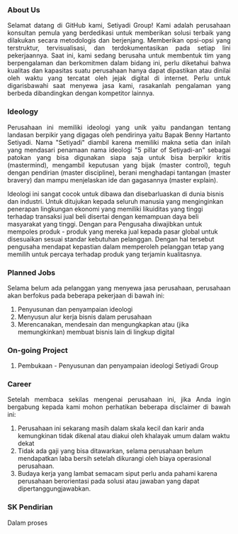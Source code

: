 <!--

**Here are some ideas to get you started:**

🙋‍♀️ A short introduction - what is your organization all about?
🌈 Contribution guidelines - how can the community get involved?
👩‍💻 Useful resources - where can the community find your docs? Is there anything else the community should know?
🍿 Fun facts - what does your team eat for breakfast?
🧙 Remember, you can do mighty things with the power of [Markdown](https://docs.github.com/github/writing-on-github/getting-started-with-writing-and-formatting-on-github/basic-writing-and-formatting-syntax)
-->

### About Us
<p align="justify">
Selamat datang di GitHub kami, Setiyadi Group! Kami adalah perusahaan konsultan pemula yang berdedikasi untuk memberikan solusi terbaik yang dilakukan secara metodologis dan berjenjang. Memberikan opsi-opsi yang terstruktur, tervisualisasi, dan terdokumentasikan pada setiap lini pekerjaannya. Saat ini, kami sedang berusaha untuk membentuk tim yang berpengalaman dan berkomitmen dalam bidang ini, perlu diketahui bahwa kualitas dan kapasitas suatu perusahaan hanya dapat dipastikan atau dinilai oleh waktu yang tercatat oleh jejak digital di internet. Perlu untuk digarisbawahi saat menyewa jasa kami, rasakanlah pengalaman yang berbeda dibandingkan dengan kompetitor lainnya.
</p align="justify">

### Ideology
<p align="justify">
Perusahaan ini memiliki ideologi yang unik yaitu pandangan tentang landasan berpikir yang digagas oleh pendirinya yaitu Bapak Benny Hartanto Setiyadi. Nama "Setiyadi" diambil karena memiliki makna setia dan inilah yang mendasari penamaan nama ideologi "5 pillar of Setiyadi-an" sebagai patokan yang bisa digunakan siapa saja untuk bisa berpikir kritis (mastermind), mengambil keputusan yang bijak (master control), teguh dengan pendirian (master discipline), berani menghadapi tantangan (master bravery) dan mampu menjelaskan ide dan gagasannya (master explain).

Ideologi ini sangat cocok untuk dibawa dan disebarluaskan di dunia bisnis dan industri. Untuk ditujukan kepada seluruh manusia yang menginginkan penerapan lingkungan ekonomi yang memiliki likuiditas yang tinggi terhadap transaksi jual beli disertai dengan kemampuan daya beli masyarakat yang tinggi. Dengan para Pengusaha diwajibkan untuk mempoles produk - produk yang mereka jual kepada pasar global untuk disesuaikan sesuai standar kebutuhan pelanggan. Dengan hal tersebut pengusaha mendapat kepastian dalam memperoleh pelanggan tetap yang memilih untuk percaya terhadap produk yang terjamin kualitasnya.   
</p align="justify">

### Planned Jobs
<p align="justify">
Selama belum ada pelanggan yang menyewa jasa perusahaan, perusahaan akan berfokus pada beberapa pekerjaan di bawah ini:
 <ol>
 <li>Penyusunan dan penyampaian ideologi
  <li>Menyusun alur kerja bisnis dalam perusahaan
  <li>Merencanakan, mendesain dan mengungkapkan atau (jika memungkinkan) membuat bisnis lain di lingkup digital 
</li></li></li></ol> 
</p align="justify">

### On-going Project
<p align="justify">
<ol>
<li>Pembukaan - Penyusunan dan penyampaian ideologi Setiyadi Group
</li></ol>
</p align="justify">

### Career
<p align="justify">
Setelah membaca sekilas mengenai perusahaan ini, jika Anda ingin bergabung kepada kami mohon perhatikan beberapa disclaimer di bawah ini:
<ol>
<li>Perusahaan ini sekarang masih dalam skala kecil dan karir anda kemungkinan tidak dikenal atau diakui oleh khalayak umum dalam waktu dekat
<li>Tidak ada gaji yang bisa ditawarkan, selama perusahaan belum mendapatkan laba bersih setelah dikurangi oleh biaya operasional perusahaan.
<li>Budaya kerja yang lambat semacam siput perlu anda pahami karena perusahaan berorientasi pada solusi atau jawaban yang dapat dipertanggungjawabkan.
</li></li></li></li></ol>
</p align="justify">

### SK Pendirian
<p align="justify">
Dalam proses 
<p align="justify">

